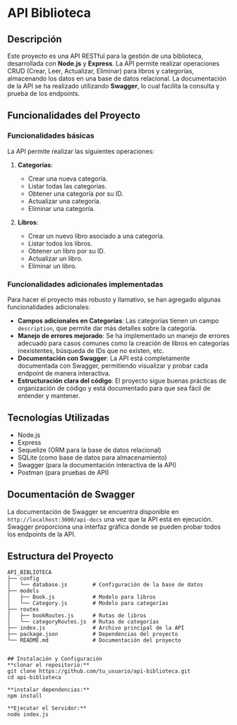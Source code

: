 # API Biblioteca

## Descripción

Este proyecto es una API RESTful para la gestión de una biblioteca, desarrollada con **Node.js** y **Express**. La API permite realizar operaciones CRUD (Crear, Leer, Actualizar, Eliminar) para libros y categorías, almacenando los datos en una base de datos relacional. La documentación de la API se ha realizado utilizando **Swagger**, lo cual facilita la consulta y prueba de los endpoints.

## Funcionalidades del Proyecto

### Funcionalidades básicas

La API permite realizar las siguientes operaciones:

1. **Categorías**:
   - Crear una nueva categoría.
   - Listar todas las categorías.
   - Obtener una categoría por su ID.
   - Actualizar una categoría.
   - Eliminar una categoría.

2. **Libros**:
   - Crear un nuevo libro asociado a una categoría.
   - Listar todos los libros.
   - Obtener un libro por su ID.
   - Actualizar un libro.
   - Eliminar un libro.

### Funcionalidades adicionales implementadas

Para hacer el proyecto más robusto y llamativo, se han agregado algunas funcionalidades adicionales:

- **Campos adicionales en Categorías**: Las categorías tienen un campo `description`, que permite dar más detalles sobre la categoría.
- **Manejo de errores mejorado**: Se ha implementado un manejo de errores adecuado para casos comunes como la creación de libros en categorías inexistentes, búsqueda de IDs que no existen, etc.
- **Documentación con Swagger**: La API está completamente documentada con Swagger, permitiendo visualizar y probar cada endpoint de manera interactiva.
- **Estructuración clara del código**: El proyecto sigue buenas prácticas de organización de código y está documentado para que sea fácil de entender y mantener.

## Tecnologías Utilizadas

- Node.js
- Express
- Sequelize (ORM para la base de datos relacional)
- SQLite (como base de datos para almacenamiento)
- Swagger (para la documentación interactiva de la API)
- Postman (para pruebas de API)

## Documentación de Swagger

La documentación de Swagger se encuentra disponible en `http://localhost:3000/api-docs` una vez que la API está en ejecución. Swagger proporciona una interfaz gráfica donde se pueden probar todos los endpoints de la API.

## Estructura del Proyecto


```plaintext
API_BIBLIOTECA
├── config
│   └── database.js        # Configuración de la base de datos
├── models
│   ├── Book.js            # Modelo para libros
│   └── Category.js        # Modelo para categorías
├── routes
│   ├── bookRoutes.js      # Rutas de libros
│   └── categoryRoutes.js  # Rutas de categorías
├── index.js               # Archivo principal de la API
├── package.json           # Dependencias del proyecto
└── README.md              # Documentación del proyecto


## Instalación y Configuración
**clonar el repositorio:**
git clone https://github.com/tu_usuario/api-biblioteca.git
cd api-biblioteca

**instalar dependencias:**
npm install

**Ejecutar el Servidor:** 
node index.js 
